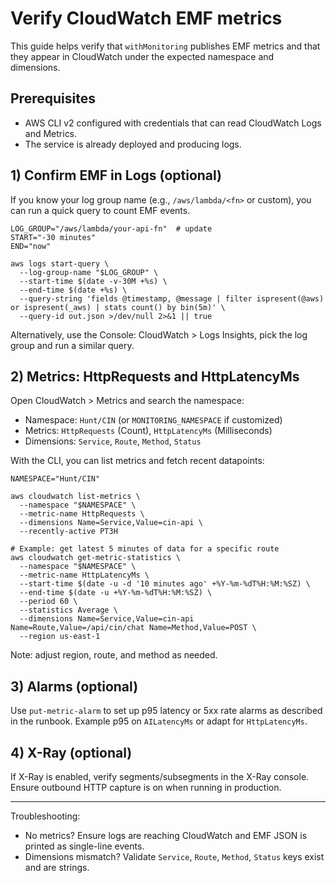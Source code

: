# Verify CloudWatch EMF metrics

This guide helps verify that `withMonitoring` publishes EMF metrics and that they appear in CloudWatch under the expected namespace and dimensions.

## Prerequisites
- AWS CLI v2 configured with credentials that can read CloudWatch Logs and Metrics.
- The service is already deployed and producing logs.

## 1) Confirm EMF in Logs (optional)
If you know your log group name (e.g., `/aws/lambda/<fn>` or custom), you can run a quick query to count EMF events.

```
LOG_GROUP="/aws/lambda/your-api-fn"  # update
START="-30 minutes"
END="now"

aws logs start-query \
  --log-group-name "$LOG_GROUP" \
  --start-time $(date -v-30M +%s) \
  --end-time $(date +%s) \
  --query-string 'fields @timestamp, @message | filter ispresent(@aws) or ispresent(_aws) | stats count() by bin(5m)' \
  --query-id out.json >/dev/null 2>&1 || true
```

Alternatively, use the Console: CloudWatch > Logs Insights, pick the log group and run a similar query.

## 2) Metrics: HttpRequests and HttpLatencyMs
Open CloudWatch > Metrics and search the namespace:
- Namespace: `Hunt/CIN` (or `MONITORING_NAMESPACE` if customized)
- Metrics: `HttpRequests` (Count), `HttpLatencyMs` (Milliseconds)
- Dimensions: `Service`, `Route`, `Method`, `Status`

With the CLI, you can list metrics and fetch recent datapoints:

```
NAMESPACE="Hunt/CIN"

aws cloudwatch list-metrics \
  --namespace "$NAMESPACE" \
  --metric-name HttpRequests \
  --dimensions Name=Service,Value=cin-api \
  --recently-active PT3H

# Example: get latest 5 minutes of data for a specific route
aws cloudwatch get-metric-statistics \
  --namespace "$NAMESPACE" \
  --metric-name HttpLatencyMs \
  --start-time $(date -u -d '10 minutes ago' +%Y-%m-%dT%H:%M:%SZ) \
  --end-time $(date -u +%Y-%m-%dT%H:%M:%SZ) \
  --period 60 \
  --statistics Average \
  --dimensions Name=Service,Value=cin-api Name=Route,Value=/api/cin/chat Name=Method,Value=POST \
  --region us-east-1
```

Note: adjust region, route, and method as needed.

## 3) Alarms (optional)
Use `put-metric-alarm` to set up p95 latency or 5xx rate alarms as described in the runbook. Example p95 on `AILatencyMs` or adapt for `HttpLatencyMs`.

## 4) X-Ray (optional)
If X-Ray is enabled, verify segments/subsegments in the X-Ray console. Ensure outbound HTTP capture is on when running in production.

***

Troubleshooting:
- No metrics? Ensure logs are reaching CloudWatch and EMF JSON is printed as single-line events.
- Dimensions mismatch? Validate `Service`, `Route`, `Method`, `Status` keys exist and are strings.

